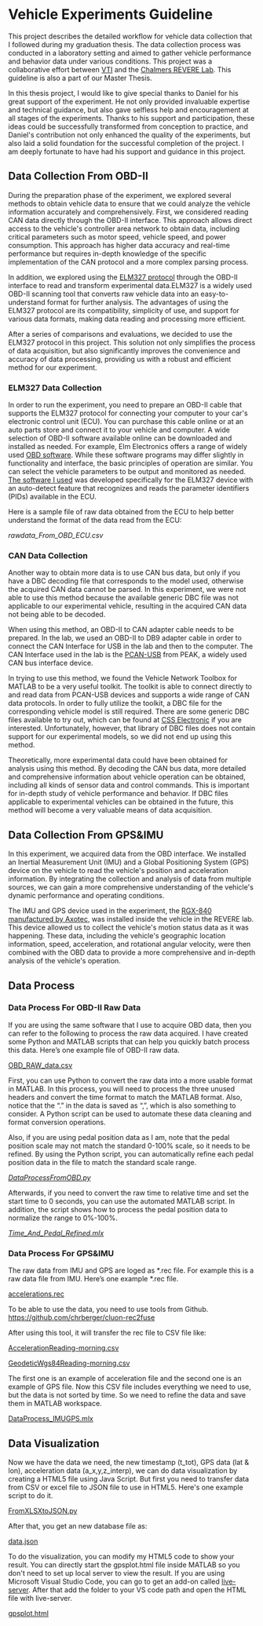 # Vehicle Experiments Guideline

This project describes the detailed workflow for vehicle data collection that I followed during my graduation thesis. The data collection process was conducted in a laboratory setting and aimed to gather vehicle performance and behavior data under various conditions. This project was a collaborative effort between [VTI](https://www.vti.se/) and the  [Chalmers REVERE Lab](https://www.chalmers.se/en/infrastructure/revere/). This guideline is also a part of our Master Thesis.

In this thesis project, I would like to give special thanks to Daniel for his great support of the experiment. He not only provided invaluable expertise and technical guidance, but also gave selfless help and encouragement at all stages of the experiments. Thanks to his support and participation, these ideas could be successfully transformed from conception to practice, and Daniel's contribution not only enhanced the quality of the experiments, but also laid a solid foundation for the successful completion of the project. I am deeply fortunate to have had his support and guidance in this project.

## Data Collection From OBD-II

During the preparation phase of the experiment, we explored several methods to obtain vehicle data to ensure that we could analyze the vehicle information accurately and comprehensively. First, we considered reading CAN data directly through the OBD-II interface. This approach allows direct access to the vehicle's controller area network to obtain data, including critical parameters such as motor speed, vehicle speed, and power consumption. This approach has higher data accuracy and real-time performance but requires in-depth knowledge of the specific implementation of the CAN protocol and a more complex parsing process.

In addition, we explored using the [ELM327 protocol](https://en.wikipedia.org/wiki/ELM327) through the OBD-II interface to read and transform experimental data.ELM327 is a widely used OBD-II scanning tool that converts raw vehicle data into an easy-to-understand format for further analysis. The advantages of using the ELM327 protocol are its compatibility, simplicity of use, and support for various data formats, making data reading and processing more efficient.

After a series of comparisons and evaluations, we decided to use the ELM327 protocol in this project. This solution not only simplifies the process of data acquisition, but also significantly improves the convenience and accuracy of data processing, providing us with a robust and efficient method for our experiment.

### ELM327 Data Collection

In order to run the experiment, you need to prepare an OBD-II cable that supports the ELM327 protocol for connecting your computer to your car's electronic control unit (ECU). You can purchase this cable online or at an auto parts store and connect it to your vehicle and computer. A wide selection of OBD-II software available online can be downloaded and installed as needed. For example, Elm Electronics offers a range of widely used [OBD software](https://elmelectronics.com/obdsoftware.html#Windows). While these software programs may differ slightly in functionality and interface, the basic principles of operation are similar. You can select the vehicle parameters to be output and monitored as needed. [The software I used](https://www.elm327.com/download/Windows/22.html) was developed specifically for the ELM327 device with an auto-detect feature that recognizes and reads the parameter identifiers (PIDs) available in the ECU.

Here is a sample file of raw data obtained from the ECU to help better understand the format of the data read from the ECU: 

*rawdata_From_OBD_ECU.csv*

### CAN Data Collection

Another way to obtain more data is to use CAN bus data, but only if you have a DBC decoding file that corresponds to the model used, otherwise the acquired CAN data cannot be parsed. In this experiment, we were not able to use this method because the available generic DBC file was not applicable to our experimental vehicle, resulting in the acquired CAN data not being able to be decoded.

When using this method, an OBD-II to CAN adapter cable needs to be prepared. In the lab, we used an OBD-II to DB9 adapter cable in order to connect the CAN Interface for USB in the lab and then to the computer. The CAN Interface used in the lab is the [PCAN-USB](https://www.peak-system.com/PCAN-USB.199.0.html?&L=1) from PEAK, a widely used CAN bus interface device.

In trying to use this method, we found the Vehicle Network Toolbox for MATLAB to be a very useful toolkit. The toolkit is able to connect directly to and read data from PCAN-USB devices and supports a wide range of CAN data protocols. In order to fully utilize the toolkit, a DBC file for the corresponding vehicle model is still required. There are some generic DBC files available to try out, which can be found at [CSS Electronic](https://www.csselectronics.com/pages/obd2-dbc-file) if you are interested. Unfortunately, however, that library of DBC files does not contain support for our experimental models, so we did not end up using this method.

Theoretically, more experimental data could have been obtained for analysis using this method. By decoding the CAN bus data, more detailed and comprehensive information about vehicle operation can be obtained, including all kinds of sensor data and control commands. This is important for in-depth study of vehicle performance and behavior. If DBC files applicable to experimental vehicles can be obtained in the future, this method will become a very valuable means of data acquisition.

## Data Collection From GPS&IMU

In this experiment, we acquired data from the OBD interface. We installed an Inertial Measurement Unit (IMU) and a Global Positioning System (GPS) device on the vehicle to read the vehicle's position and acceleration information. By integrating the collection and analysis of data from multiple sources, we can gain a more comprehensive understanding of the vehicle's dynamic performance and operating conditions.

The IMU and GPS device used in the experiment, the [RGX-840 manufactured by Axotec](https://www.axotec.de/en/products/4g-lte-iot-gateway/4g-lte-iot-gateway-rgx-840-can.html), was installed inside the vehicle in the REVERE lab. This device allowed us to collect the vehicle's motion status data as it was happening. These data, including the vehicle's geographic location information, speed, acceleration, and rotational angular velocity, were then combined with the OBD data to provide a more comprehensive and in-depth analysis of the vehicle's operation.

## Data Process

### Data Process For OBD-II Raw Data

If you are using the same software that I use to acquire OBD data, then you can refer to the following to process the raw data acquired. I have created some Python and MATLAB scripts that can help you quickly batch process this data. Here’s one example file of OBD-II raw data.

[OBD_RAW_data.csv](https://github.com/ZikunWang-Ricardo/Vehicle_Experiment_Guideline/blob/2dc6c07101e9679a96b183e60262e8349f4216c6/Example%20Data/rawdata_From_OBD_ECU.csv)

First, you can use Python to convert the raw data into a more usable format in MATLAB. In this process, you will need to process the three unused headers and convert the time format to match the MATLAB format. Also, notice that the “.” in the data is saved as “,”, which is also something to consider. A Python script can be used to automate these data cleaning and format conversion operations.

Also, if you are using pedal position data as I am, note that the pedal position scale may not match the standard 0-100% scale, so it needs to be refined. By using the Python script, you can automatically refine each pedal position data in the file to match the standard scale range.

[*DataProcessFromOBD.py*](https://github.com/ZikunWang-Ricardo/Vehicle_Experiment_Guideline/tree/main/Example%20Code/DataProcessFromOBD.py)

Afterwards, if you need to convert the raw time to relative time and set the start time to 0 seconds, you can use the automated MATLAB script. In addition, the script shows how to process the pedal position data to normalize the range to 0%-100%.

[*Time_And_Pedal_Refined.mlx*](https://github.com/ZikunWang-Ricardo/Vehicle_Experiment_Guideline/tree/main/Example%20Code/Time_And_Pedal_Refined.mlx)

### Data Process For GPS&IMU

The raw data from IMU and GPS are loged as *.rec file. For example this is a raw data file from IMU. Here’s one example *.rec file.

[accelerations.rec](https://github.com/ZikunWang-Ricardo/Vehicle_Experiment_Guideline/blob/2dc6c07101e9679a96b183e60262e8349f4216c6/Example%20Data/accelerations.rec)

To be able to use the data, you need to use tools from Github. https://github.com/chrberger/cluon-rec2fuse

After using this tool, it will transfer the rec file to CSV file like:

[AccelerationReading-morning.csv](https://github.com/ZikunWang-Ricardo/Vehicle_Experiment_Guideline/blob/2dc6c07101e9679a96b183e60262e8349f4216c6/Example%20Data/opendlv.proxy.AccelerationReading-morning.csv)

[GeodeticWgs84Reading-morning.csv](https://github.com/ZikunWang-Ricardo/Vehicle_Experiment_Guideline/blob/2dc6c07101e9679a96b183e60262e8349f4216c6/Example%20Data/opendlv.proxy.GeodeticWgs84Reading-morning.csv)

The first one is an example of acceleration file and the second one is an example of GPS file. Now this CSV file includes everything we need to use, but the data is not sorted by time. So we need to refine the data and save them in MATLAB workspace.

[DataProcess_IMUGPS.mlx](https://github.com/ZikunWang-Ricardo/Vehicle_Experiment_Guideline/blob/3e1e1f90766f634579aca9ac888720030a1dafac/Example%20Code/DataProcess_IMUGPS.mlx)

## Data Visualization

Now we have the data we need, the new timestamp (t_tot), GPS data (lat & lon), acceleration data (a_x,y,z_interp), we can do data visualization by creating a HTML5 file using Java Script. But first you need to transfer data from CSV or excel file to JSON file to use in HTML5. Here's one example script to do it.

[FromXLSXtoJSON.py](https://github.com/ZikunWang-Ricardo/Vehicle_Experiment_Guideline/blob/3e1e1f90766f634579aca9ac888720030a1dafac/Example%20Code/FromXLSXtoJSON.py)

After that, you get an new database file as:

[data.json](https://github.com/ZikunWang-Ricardo/Vehicle_Experiment_Guideline/blob/3e1e1f90766f634579aca9ac888720030a1dafac/Example%20Data/data.json)

To do the visualization, you can modify my HTML5 code to show your result. You can directly start the gpsplot.html file inside MATLAB so you don't need to set up local server to view the result. If you are using Microsoft Visual Studio Code, you can go to get an add-on called [live-server](https://marketplace.visualstudio.com/items?itemName=ritwickdey.LiveServer). After that add the folder to your VS code path and open the HTML file with live-server.

[gpsplot.html](https://github.com/ZikunWang-Ricardo/Vehicle_Experiment_Guideline/blob/3e1e1f90766f634579aca9ac888720030a1dafac/Example%20Code/gpsplot.html)